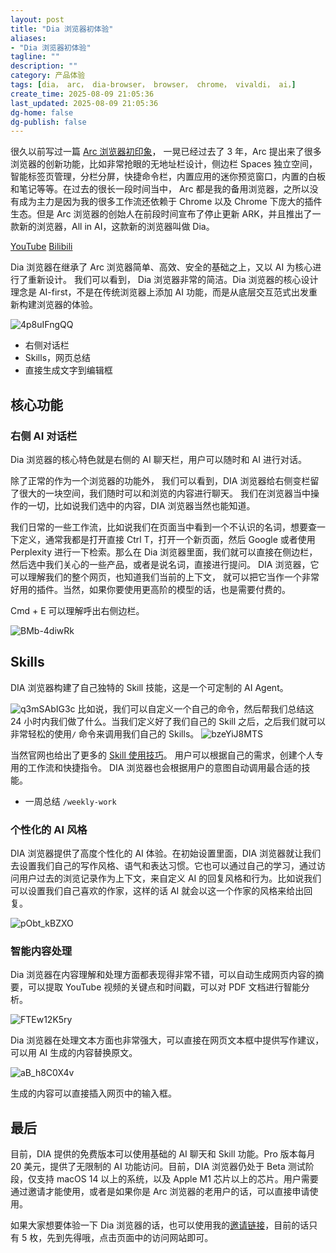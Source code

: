 ```yaml
---
layout: post
title: "Dia 浏览器初体验"
aliases:
- "Dia 浏览器初体验"
tagline: ""
description: ""
category: 产品体验
tags: [dia， arc， dia-browser， browser， chrome， vivaldi， ai，]
create_time: 2025-08-09 21:05:36
last_updated: 2025-08-09 21:05:36
dg-home: false
dg-publish: false
---
```


很久以前写过一篇 [Arc 浏览器初印象](https://blog.einverne.info/post/2022/09/arc-browser-first-impression.html)， 一晃已经过去了 3 年，Arc 提出来了很多浏览器的创新功能，比如非常抢眼的无地址栏设计，侧边栏 Spaces 独立空间，智能标签页管理，分栏分屏，快捷命令栏，内置应用的迷你预览窗口，内置的白板和笔记等等。在过去的很长一段时间当中， Arc 都是我的备用浏览器，之所以没有成为主力是因为我的很多工作流还依赖于 Chrome 以及 Chrome 下庞大的插件生态。但是 Arc 浏览器的创始人在前段时间宣布了停止更新 ARK，并且推出了一款新的浏览器，All in AI，这款新的浏览器叫做 Dia。

[YouTube](https://youtu.be/Akxx2vGs1FE) [Bilibili]()

Dia 浏览器在继承了 Arc 浏览器简单、高效、安全的基础之上，又以 AI 为核心进行了重新设计。 我们可以看到， Dia 浏览器非常的简洁。Dia 浏览器的核心设计理念是 AI-first，不是在传统浏览器上添加 AI 功能，而是从底层交互范式出发重新构建浏览器的体验。

![4p8uIFngQQ](https://pic.einverne.info/images/4p8uIFngQQ.png)

- 右侧对话栏
- Skills，网页总结
- 直接生成文字到编辑框

## 核心功能

### 右侧 AI 对话栏

Dia 浏览器的核心特色就是右侧的 AI 聊天栏，用户可以随时和 AI 进行对话。

除了正常的作为一个浏览器的功能外， 我们可以看到，DIA 浏览器给右侧变栏留了很大的一块空间，我们随时可以和浏览的内容进行聊天。 我们在浏览器当中操作的一切，比如说我们选中的内容，DIA 浏览器当然也能知道。

我们日常的一些工作流，比如说我们在页面当中看到一个不认识的名词，想要查一下定义，通常我都是打开直接 Ctrl T，打开一个新页面，然后 Google 或者使用 Perplexity 进行一下检索。那么在 Dia 浏览器里面，我们就可以直接在侧边栏，然后选中我们关心的一些产品，或者是说名词，直接进行提问。 DIA 浏览器，它可以理解我们的整个网页，也知道我们当前的上下文， 就可以把它当作一个非常好用的插件。当然，如果你要使用更高阶的模型的话，也是需要付费的。

Cmd + E 可以理解呼出右侧边栏。

![BMb-4diwRk](https://pic.einverne.info/images/BMb-4diwRk.png)

## Skills

DIA 浏览器构建了自己独特的 Skill 技能，这是一个可定制的 AI Agent。

![q3mSAbIG3c](https://pic.einverne.info/images/q3mSAbIG3c.png)
比如说，我们可以自定义一个自己的命令，然后帮我们总结这 24 小时内我们做了什么。当我们定义好了我们自己的 Skill 之后，之后我们就可以非常轻松的使用`/` 命令来调用我们自己的 Skills。
![bzeYiJ8MTS](https://pic.einverne.info/images/bzeYiJ8MTS.png)

当然官网也给出了更多的 [Skill 使用技巧](https://www.diabrowser.com/skills)。 用户可以根据自己的需求，创建个人专用的工作流和快捷指令。 DIA 浏览器也会根据用户的意图自动调用最合适的技能。

- 一周总结 `/weekly-work`


### 个性化的 AI 风格

DIA 浏览器提供了高度个性化的 AI 体验。在初始设置里面，DIA 浏览器就让我们去设置我们自己的写作风格、语气和表达习惯。它也可以通过自己的学习，通过访问用户过去的浏览记录作为上下文，来自定义 AI 的回复风格和行为。比如说我们可以设置我们自己喜欢的作家，这样的话 AI 就会以这一个作家的风格来给出回复。

![pObt_kBZXO](https://pic.einverne.info/images/pObt_kBZXO.png)

### 智能内容处理

Dia 浏览器在内容理解和处理方面都表现得非常不错，可以自动生成网页内容的摘要，可以提取 YouTube 视频的关键点和时间戳，可以对 PDF 文档进行智能分析。

![FTEw12K5ry](https://pic.einverne.info/images/FTEw12K5ry.png)

Dia 浏览器在处理文本方面也非常强大，可以直接在网页文本框中提供写作建议，可以用 AI 生成的内容替换原文。

![aB_h8C0X4v](https://pic.einverne.info/images/aB_h8C0X4v.png)

生成的内容可以直接插入网页中的输入框。

## 最后

目前，DIA 提供的免费版本可以使用基础的 AI 聊天和 Skill 功能。Pro 版本每月 20 美元，提供了无限制的 AI 功能访问。目前，DIA 浏览器仍处于 Beta 测试阶段，仅支持 macOS 14 以上的系统，以及 Apple M1 芯片以上的芯片。用户需要通过邀请才能使用，或者是如果你是 Arc 浏览器的老用户的话，可以直接申请使用。

如果大家想要体验一下 Dia 浏览器的话，也可以使用我的[邀请链接](https://myaltbox.com/x_EKnJziUCe)，目前的话只有 5 枚，先到先得哦，点击页面中的访问网站即可。
